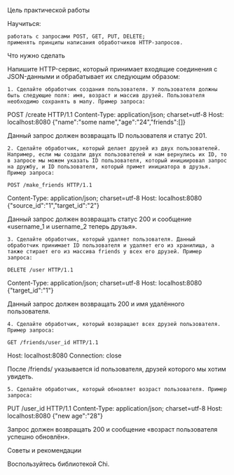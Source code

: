 Цель практической работы

Научиться:

    работать с запросами POST, GET, PUT, DELETE;
    применять принципы написания обработчиков HTTP-запросов.


Что нужно сделать

Напишите HTTP-сервис, который принимает входящие соединения с JSON-данными и обрабатывает их следующим образом:

    1. Сделайте обработчик создания пользователя. У пользователя должны быть следующие поля: имя, возраст и массив друзей. Пользователя необходимо сохранять в мапу. Пример запроса: 

POST /create HTTP/1.1
Content-Type: application/json; charset=utf-8
Host: localhost:8080
{"name":"some name","age":"24","friends":[]}

Данный запрос должен возвращать ID пользователя и статус 201.


    2. Сделайте обработчик, который делает друзей из двух пользователей. Например, если мы создали двух пользователей и нам вернулись их ID, то в запросе мы можем указать ID пользователя, который инициировал запрос на дружбу, и ID пользователя, который примет инициатора в друзья. Пример запроса:

    POST /make_friends HTTP/1.1
Content-Type: application/json; charset=utf-8
Host: localhost:8080
{"source_id":"1","target_id":"2"}

Данный запрос должен возвращать статус 200 и сообщение «username_1 и username_2 теперь друзья».


    3. Сделайте обработчик, который удаляет пользователя. Данный обработчик принимает ID пользователя и удаляет его из хранилища, а также стирает его из массива friends у всех его друзей. Пример запроса:

    DELETE /user HTTP/1.1
Content-Type: application/json; charset=utf-8
Host: localhost:8080
{"target_id":"1"}

Данный запрос должен возвращать 200 и имя удалённого пользователя.


    4. Сделайте обработчик, который возвращает всех друзей пользователя. Пример запроса:

    GET /friends/user_id HTTP/1.1
Host: localhost:8080
Connection: close

После /friends/ указывается id пользователя, друзей которого мы хотим увидеть.


    5. Сделайте обработчик, который обновляет возраст пользователя. Пример запроса:

PUT /user_id HTTP/1.1
Content-Type: application/json; charset=utf-8
Host: localhost:8080
{"new age":"28"}

Запрос должен возвращать 200 и сообщение «возраст пользователя успешно обновлён».


Советы и рекомендации

Воспользуйтесь библиотекой Chi.